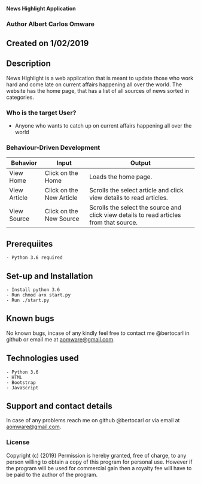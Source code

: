 #### News Highlight Application
### Author Albert Carlos Omware
## Created on 1/02/2019 

## Description
News Highlight is a web application that is meant to update those who work hard and come late on current affairs happening all over the world. The website has the home page, that has a list of all sources of news sorted in categories. 


### Who is the target User?
* Anyone who wants to catch up on current affairs happening all over the world


### Behaviour-Driven Development
| Behavior            | Input                         | Output                        |
| ------------------- | ----------------------------- | ----------------------------- |
| View Home | Click on the Home | Loads the home page. |
| View Article | Click on the New Article | Scrolls the select article and click view details to read articles. |
| View Source | Click on the New Source | Scrolls the select the source and click view details to read articles from that source. |

## Prerequiites
    - Python 3.6 required


## Set-up and Installation
    - Install python 3.6
    - Run chmod a+x start.py
    - Run ./start.py

 
## Known bugs
No known bugs, incase of any kindly feel free to contact me @bertocarl in github or email me at aomware@gmail.com.

## Technologies used
    - Python 3.6
    - HTML
    - Bootstrap
    - JavaScript

## Support and contact details
In case of any problems reach me on github @bertocarl or via email at aomware@gmail.com.

### License
Copyright (c) {2019} 
Permission is hereby granted, free of charge, to any person willing to obtain a copy of this program for personal use. However if the program will be used for commercial gain then a royalty fee will have to be paid to the author of the program.
